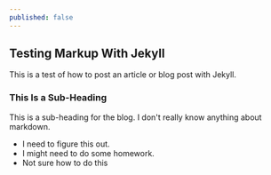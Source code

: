 ```yaml
---
published: false
---
```


## Testing Markup With Jekyll

This is a test of how to post an article or blog post with Jekyll.

### This Is a Sub-Heading

This is a sub-heading for the blog.  I don't really know anything about markdown.

- I need to figure this out.
- I might need to do some homework.
- Not sure how to do this

